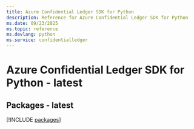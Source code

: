 ```yaml
---
title: Azure Confidential Ledger SDK for Python
description: Reference for Azure Confidential Ledger SDK for Python
ms.date: 09/23/2025
ms.topic: reference
ms.devlang: python
ms.service: confidentialledger
---
```

# Azure Confidential Ledger SDK for Python - latest
## Packages - latest
[!INCLUDE [packages](confidential-ledger-index.md)]